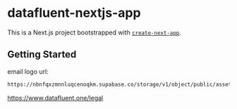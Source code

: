 # datafluent-nextjs-app

This is a Next.js project bootstrapped with [`create-next-app`](https://nextjs.org/docs/app/getting-started/installation).

## Getting Started

email logo url:

```txt
https://nbnfqxzmnnluqcenoqkm.supabase.co/storage/v1/object/public/assets/email-logo.png
```

https://www.datafluent.one/legal
